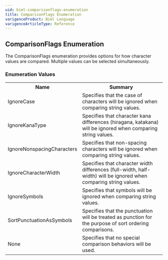 ```yaml
---
uid: biml-comparisonflags-enumeration
title: ComparisonFlags Enumeration
varigenceProduct: Biml Language
varigenceArticleType: Reference
---
```


## ComparisonFlags Enumeration<div class="LanguageSummary"><div class ="SummaryItem">The ComparisonFlags enumeration provides options for how character values are compared.  Multiple values can be selected simultaneously.</div></div><div class="EnumValueGroup">### Enumeration Values<table id="EnumValue" class="MemberList"><tbody><tr><th class="MemberNameColumnHeader">Name</th><th class="MemberSummaryColumnHeader">Summary</th></tr><tr class="cd0"><td class="MemberName">IgnoreCase</td><td class="MemberSummary"><div class ="SummaryItem">Specifies that the case of characters will be ignored when comparing string values.</div> </td></tr><tr class="cd1"><td class="MemberName">IgnoreKanaType</td><td class="MemberSummary"><div class ="SummaryItem">Specifies that character kana differences (hiragana, katakana) will be ignored when comparing string values.</div> </td></tr><tr class="cd0"><td class="MemberName">IgnoreNonspacingCharacters</td><td class="MemberSummary"><div class ="SummaryItem">Specifies that non-spacing characters will be ignored when comparing string values.</div> </td></tr><tr class="cd1"><td class="MemberName">IgnoreCharacterWidth</td><td class="MemberSummary"><div class ="SummaryItem">Specifies that character width differences (full-width, half-width) will be ignored when comparing string values.</div> </td></tr><tr class="cd0"><td class="MemberName">IgnoreSymbols</td><td class="MemberSummary"><div class ="SummaryItem">Specifies that symbols will be ignored when comparing string values.</div> </td></tr><tr class="cd1"><td class="MemberName">SortPunctuationAsSymbols</td><td class="MemberSummary"><div class ="SummaryItem">Specifies that the punctuation will be treated as punction for the purpose of sort ordering comparisons.</div> </td></tr><tr class="cd0"><td class="MemberName">None</td><td class="MemberSummary"><div class ="SummaryItem">Specifies that no special comparison behaviors will be used.</div> </td></tr></tbody></table></div>